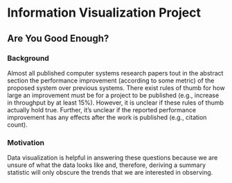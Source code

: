 # Information Visualization Project

## Are You Good Enough?

### Background
Almost all published computer systems research papers tout in the abstract section the performance improvement (according to some metric) of the proposed system over previous systems. There exist rules of thumb for how large an improvement must be for a project to be published (e.g., increase in throughput by at least 15%). However, it is unclear if these rules of thumb actually hold true. Further, it’s unclear if the reported performance improvement has any effects after the work is published (e.g., citation count).

### Motivation
Data visualization is helpful in answering these questions because we are unsure of what the data looks like and, therefore, deriving a summary statistic will only obscure the trends that we are interested in observing.
